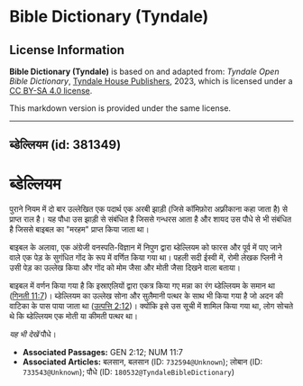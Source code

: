 # Bible Dictionary (Tyndale)

## License Information

**Bible Dictionary (Tyndale)** is based on and adapted from: _Tyndale Open Bible Dictionary_, [Tyndale House Publishers](https://tyndaleopenresources.com/), 2023, which is licensed under a [CC BY-SA 4.0 license](https://creativecommons.org/licenses/by-sa/4.0/legalcode.en).

This markdown version is provided under the same license.



--------------------------------

## ब्डेल्लियम (id: 381349)

ब्डेल्लियम
==========

पुराने नियम में दो बार उल्लेखित एक पदार्थ एक अरबी झाड़ी (जिसे कॉमिफ़ोरा अफ़्रीकाना कहा जाता है) से प्राप्त राल है। यह पौधा उस झाड़ी से संबंधित है जिससे गन्धरस आता है और शायद उस पौधे से भी संबंधित है जिससे बाइबल का "मरहम" प्राप्त किया जाता था।

बाइबल के अलावा, एक अंग्रेजी वनस्‍पति\-विज्ञान में निपुण द्वारा ब्डेल्लियम को फारस और पूर्व में पाए जाने वाले एक पेड़ के सुगंधित गोंद के रूप में वर्णित किया गया था। पहली सदी ईस्वी में, रोमी लेखक प्लिनी ने उसी पेड़ का उल्लेख किया और गोंद को मोम जैसा और मोती जैसा दिखने वाला बताया।

बाइबल में वर्णन किया गया है कि इस्राएलियों द्वारा एकत्र किया गए मन्ना का रंग ब्डेल्लियम के समान था ([गिनती 11:7](https://ref.ly/Num11:7))। ब्डेल्लियम का उल्लेख सोना और सुलैमानी पत्थर के साथ भी किया गया है जो अदन की वाटिका के पास पाया जाता था ([उत्पत्ति 2:12](https://ref.ly/Gen2:12))। क्योंकि इसे उस सूची में शामिल किया गया था, लोग सोचते थे कि ब्डेल्लियम एक मोती या कीमती पत्थर था।

*यह भी देखें* पौधे।

* **Associated Passages:** GEN 2:12; NUM 11:7
* **Associated Articles:** बलसान, बलसान (ID: `732594@Unknown`); लोबान (ID: `733543@Unknown`); पौधे (ID: `180532@TyndaleBibleDictionary`)

